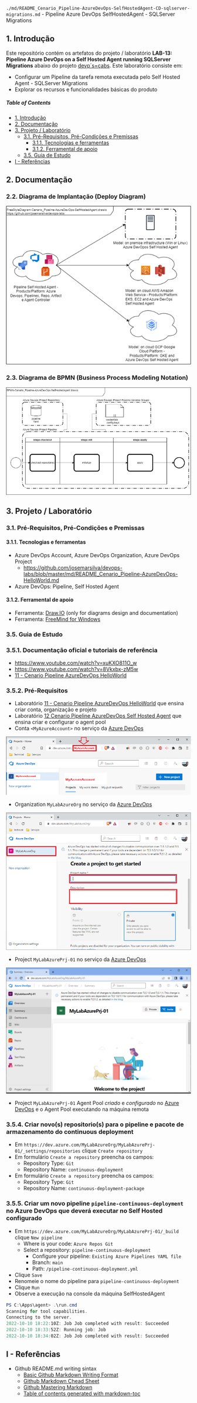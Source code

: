 `./md/README_Cenario_Pipeline-AzureDevOps-SelfHostedAgent-CD-sqlserver-migrations.md` - Pipeline Azure DevOps SelfHostedAgent - SQLServer Migrations

## 1. Introdução

Este repositório contém os artefatos do projeto / laboratório **LAB-13: Pipeline Azure DevOps on a Self Hosted Agent running SQLServer Migrations** abaixo do projeto [devp´s=çabs](../README.md). Este laboratório consiste em:
* Configurar um Pipeline da tarefa remota executada pelo Self Hosted Agent - SQLServer Migrations 
* Explorar os recursos e funcionalidades básicas do produto

##### Table of Contents  
- [1. Introdução](#1-introdução)
- [2. Documentação](#2-documentação)
- [3. Projeto / Laboratório](#3-projeto--laboratório)
  * [3.1. Pré-Requisitos, Pré-Condições e Premissas](#31-pré-requisitos-pré-condições-e-premissas)
    + [3.1.1. Tecnologias e ferramentas](#311-tecnologias-e-ferramentas)
    + [3.1.2. Ferramental de apoio](#312-ferramental-de-apoio)
  * [3.5. Guia de Estudo](#35-guia-de-estudo)
- [I - Referências](#i---referências)



## 2. Documentação

### 2.2. Diagrama de Implantação (Deploy Diagram)

![DeployDiagram-Context.png](./uml-diagrams/FreeStyleDiagram-Cenario_Pipeline-AzureDevOps-SelfHostedAgent.png) 

### 2.3. Diagrama de BPMN (Business Process Modeling Notation)

![BPMN-Cenario_Pipeline-AzureDevOps-SelfHostedAgent-CD-sqlserver-migrations.png](./bpmn-diagrams/BPMN-Cenario_Pipeline-AzureDevOps-SelfHostedAgent-CD-sqlserver-migrations.png) 


## 3. Projeto / Laboratório

### 3.1. Pré-Requisitos, Pré-Condições e Premissas

#### 3.1.1. Tecnologias e ferramentas

* Azure DevOps Account, Azure DevOps Organization, Azure DevOps Project
  * https://github.com/josemarsilva/devops-labs/blob/master/md/README_Cenario_Pipeline-AzureDevOps-HelloWorld.md
* Azure DevOps: Pipeline, Self Hosted Agent

#### 3.1.2. Ferramental de apoio

* Ferramenta: [Draw.IO](https://app.diagrams.net/) (only for diagrams design and documentation)
* Ferramenta: [FreeMind for Windows](https://freemind.br.uptodown.com/windows)


### 3.5. Guia de Estudo

### 3.5.1. Documentação oficial e tutoriais de referência

* https://www.youtube.com/watch?v=xuKXO811O_w
* https://www.youtube.com/watch?v=8Vkxbx-zM5w
* [11 - Cenario Pipeline AzureDevOps HelloWorld](README_Cenario_Pipeline-AzureDevOps-HelloWorld.md)

### 3.5.2. Pré-Requisitos

* Laboratório [11 - Cenario Pipeline AzureDevOps HelloWorld](README_Cenario_Pipeline-AzureDevOps-HelloWorld.md) que ensina criar conta, organização e projeto
* Laboratório [12 Cenario Pipeline AzureDevOps Self Hosted Agent](README_Cenario_Pipeline-AzureDevOps-SelfHostedAgent.md) que ensina criar e configurar o agent pool
* Conta `<MyAzureAccount>` no serviço da [Azure DevOps](https://dev.azure.com/)

![Azure DevOps - Home Page](images/azure-devops-pipeline-01.png)

* Organization `MyLabAzureOrg` no serviço da [Azure DevOps](https://dev.azure.com/)

![Azure DevOps - New Project](images/azure-devops-pipeline-04.png)

* Project `MyLabAzurePrj-01` no serviço da [Azure DevOps](https://dev.azure.com/)

![Azure DevOps - New Project](images/azure-devops-pipeline-05.png)

* Project `MyLabAzurePrj-01` Agent Pool *criado* e *configurado* no  [Azure DevOps](https://dev.azure.com/) e o Agent Pool executando na máquina remota


### 3.5.4. Criar novo(s) repositorio(s) para o pipeline e pacote de armazenamento do continuous deployment

* Em `https://dev.azure.com/MyLabAzureOrg/MyLabAzurePrj-01/_settings/repositories` clique `Create repository`
* Em formulário `Create a repository` preencha os campos:
    * Repository Type: `Git`
	* Repository Name: `continuous-deployment`
* Em formulário `Create a repository` preencha os campos:
    * Repository Type: `Git`
	* Repository Name: `continuous-deployment-package`


### 3.5.5. Criar um novo pipeline `pipeline-continuous-deployment` no Azure DevOps que deverá executar no Self Hosted configurado

* Em `https://dev.azure.com/MyLabAzureOrg/MyLabAzurePrj-01/_build` clique `New pipeline`
  * Where is your code: `Azure Repos Git`
  * Select a repository: `pipeline-continuous-deployment`
    * Configure your pipeline: `Existing Azure Pipelines YAML file`
	* Branch: `main`
	* Path: `/pipeline-continuous-deployment.yml`
* Clique `Save`
* Renomeie o nome do pipeline para `pipeline-continuous-deployment`
* Clique `Run`
* Observe a execução na console da máquina SelfHostedAgent

```powershell
PS C:\Apps\agent> .\run.cmd
Scanning for tool capabilities.
Connecting to the server.
2022-10-10 18:22:10Z: Job Job completed with result: Succeeded
2022-10-10 18:33:52Z: Running job: Job
2022-10-10 18:34:02Z: Job Job completed with result: Succeeded
```


## I - Referências

* Github README.md writing sintax
  * [Basic Github Markdown Writing Format](https://docs.github.com/pt/free-pro-team@latest/github/writing-on-github/basic-writing-and-formatting-syntax)  
  * [Github Markdown Chead Sheet](https://guides.github.com/pdfs/markdown-cheatsheet-online.pdf)
  * [Github Mastering Markdown](https://guides.github.com/features/mastering-markdown/#what)
  * [Table of contents generated with markdown-toc](http://ecotrust-canada.github.io/markdown-toc/)

